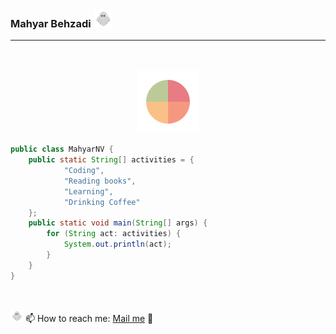 ### Mahyar Behzadi <img src="https://github.com/MahyarNV/MahyarNV/blob/main/media/weeeed1479.gif" height="30px" width="30px">

<hr>
<div align="center">
  <a href="https://discord.com/invite/aHXATxBuAh"><img src='https://img.shields.io/badge/Discord-333?logo=discord' alt='' /></a>
  <a href="https://open.spotify.com/user/4dacsxdn159mkuupzcpji5h8a?si=48c2b86c310844fd"><img src='https://img.shields.io/badge/Spotify-333?logo=spotify' alt='' /></a>
  <a href="https://twitter.com/CautiousNV"><img src='https://img.shields.io/badge/Twitter-333?logo=twitter' alt='' /></a>
  <a href="https://www.sololearn.com/profile/21493828"><img src='https://img.shields.io/badge/Sololearn-333?logo=sololearn' alt='' /></a>
</div>
<br>

<div align="center">
  <img src="https://github.com/MahyarNV/MahyarNV/blob/main/media/weeeed200px.gif" height="100px" width="100px">
</div>

```java
public class MahyarNV {
    public static String[] activities = {
            "Coding",
            "Reading books",
            "Learning",
            "Drinking Coffee"
    };
    public static void main(String[] args) {
        for (String act: activities) {
            System.out.println(act);
        }
    }
}
```

<br>

<img src="https://github.com/MahyarNV/MahyarNV/blob/main/media/weeeed1479.gif" height="20px" width="20px"> 📫 How to reach me: <a href="mailto:mahyarbhz@gmail.com">Mail me</a> 📨
